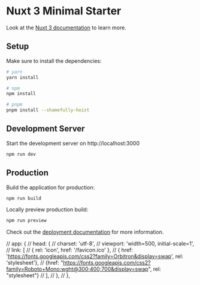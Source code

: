 # Nuxt 3 Minimal Starter

Look at the [Nuxt 3 documentation](https://nuxt.com/docs/getting-started/introduction) to learn more.

## Setup

Make sure to install the dependencies:

```bash
# yarn
yarn install

# npm
npm install

# pnpm
pnpm install --shamefully-hoist
```

## Development Server

Start the development server on http://localhost:3000

```bash
npm run dev
```

## Production

Build the application for production:

```bash
npm run build
```

Locally preview production build:

```bash
npm run preview
```

Check out the [deployment documentation](https://nuxt.com/docs/getting-started/deployment) for more information.

  // app: {
  //     head: {
        // charset: 'utf-8',
        // viewport: 'width=500, initial-scale=1',
        // link: [
        //   { rel: 'icon', href: '/favicon.ico' },
        //   { href: 'https://fonts.googleapis.com/css2?family=Orbitron&display=swap', rel: 'stylesheet'},
        //   {href: "https://fonts.googleapis.com/css2?family=Roboto+Mono:wght@300;400;700&display=swap", rel: "stylesheet"}
        // ],
    //   },
    // },
